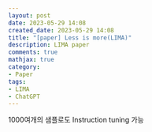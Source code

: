 ```yaml
---
layout: post
date: 2023-05-29 14:08
created_date: 2023-05-29 14:08
title: "[paper] Less is more(LIMA)"
description: LIMA paper
comments: true
mathjax: true
category:
- Paper
tags:
- LIMA
- ChatGPT
---
```


1000여개의 샘플로도 Instruction tuning 가능
<!--more-->
<mark style='background-color:pink' >
<style>
r { color: Red }
o { color: Orange }
g { color: Green }
</style>

#

